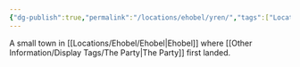 ```yaml
---
{"dg-publish":true,"permalink":"/locations/ehobel/yren/","tags":["Location","Unexplored"],"updated":"2024-12-13T22:49:06.111+00:00"}
---
```


A small town in [[Locations/Ehobel/Ehobel\|Ehobel]] where [[Other Information/Display Tags/The Party\|The Party]] first landed.
